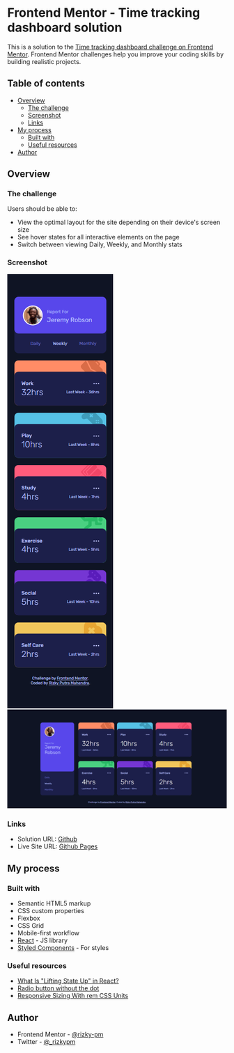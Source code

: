 # Frontend Mentor - Time tracking dashboard solution

This is a solution to the [Time tracking dashboard challenge on Frontend Mentor](https://www.frontendmentor.io/challenges/time-tracking-dashboard-UIQ7167Jw). Frontend Mentor challenges help you improve your coding skills by building realistic projects.

## Table of contents

-   [Overview](#overview)
    -   [The challenge](#the-challenge)
    -   [Screenshot](#screenshot)
    -   [Links](#links)
-   [My process](#my-process)
    -   [Built with](#built-with)
    -   [Useful resources](#useful-resources)
-   [Author](#author)

## Overview

### The challenge

Users should be able to:

-   View the optimal layout for the site depending on their device's screen size
-   See hover states for all interactive elements on the page
-   Switch between viewing Daily, Weekly, and Monthly stats

### Screenshot

![Mobile](./result_screenshots/mobile.png)
![Desktop](./result_screenshots/desktop.png)

### Links

-   Solution URL: [Github](https://github.com/rizky-pm/time-tracking-dashboard)
-   Live Site URL: [Github Pages](https://github.com/rizky-pm/time-tracking-dashboard/settings/pages)

## My process

### Built with

-   Semantic HTML5 markup
-   CSS custom properties
-   Flexbox
-   CSS Grid
-   Mobile-first workflow
-   [React](https://reactjs.org/) - JS library
-   [Styled Components](https://styled-components.com/) - For styles

### Useful resources

-   [What Is "Lifting State Up" in React?](https://www.freecodecamp.org/news/what-is-lifting-state-up-in-react/)
-   [Radio button without the dot](https://codepen.io/jacobberglund/pen/AKiBf)
-   [Responsive Sizing With rem CSS Units](https://dev.to/vetswhocode/responsive-sizing-with-rem-css-units-2m27)

## Author

-   Frontend Mentor - [@rizky-pm](https://www.frontendmentor.io/profile/rizky-pm)
-   Twitter - [@\_rizkypm](https://twitter.com/_rizkypm)
